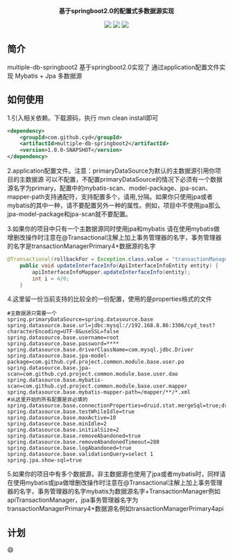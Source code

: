 <p align="center">
	<strong>基于springboot2.0的配置式多数据源实现</strong>
</p>

<p align="center">
    <a>
        <img src="https://maven-badges.herokuapp.com/maven-central/com.baomidou/lock4j-spring-boot-starter/badge.svg" >
    </a>
    <a>
        <img src="https://img.shields.io/badge/JDK-1.8-green.svg" >
    </a>
    <a>
        <img src="https://img.shields.io/badge/springBoot-2.0-green.svg" >
    </a>
</p>

## 简介

multiple-db-springboot2 基于springboot2.0实现了 通过application配置文件实现 Mybatis + Jpa 多数据源 

## 如何使用

1.引入相关依赖。下载源码，执行 mvn clean install即可

```xml
<dependency>
    <groupId>com.github.cyd</groupId>
    <artifactId>multiple-db-springboot2</artifactId>
    <version>1.0.0-SNAPSHOT</version>
</dependency>
```
2.application配置文件。注意：primaryDataSource为默认的主数据源引用你项目的主数据源 可以不配置，不配置primaryDataSource的情况下必须有一个数据源名字为primary，配置中的mybatis-scan、model-package、jpa-scan、mapper-path支持通配符，支持配置多个，请用,分隔。如果你只使用jpa或者mybatis的其中一种，请不要配置另外一种的属性。例如，项目中不使用jpa那么jpa-model-package和jpa-scan就不要配置。

3.如果你的项目中只有一个主数据源同时使用jpa和mybatis 请在使用mybatis做增删改操作时注意在@Transactional注解上加上事务管理器的名字，事务管理器的名字是transactionManagerPrimary4+数据源的名字
```java
@Transactional(rollbackFor = Exception.class,value = "transactionManagerPrimary4api")
    public void updateInterfaceInfo(ApiInterfaceInfoEntity entity) {
        apiInterfaceInfoMapper.updateInterfaceInfo(entity);
        int i = 4/0;
    }
```
4.这里留一份当前支持的比较全的一份配置，使用的是properties格式的文件
```prop
#主数据源只需要一个
spring.primaryDataSource=spring.datasource.base
spring.datasource.base.url=jdbc:mysql://192.168.8.86:3306/cyd_test?characterEncoding=UTF-8&useSSL=false
spring.datasource.base.username=root
spring.datasource.base.password=****
spring.datasource.base.driverClassName=com.mysql.jdbc.Driver
spring.datasource.base.jpa-model-package=com.github.cyd.project.common.module.base.user.po
spring.datasource.base.jpa-scan=com.github.cyd.project.common.module.base.user.dao
spring.datasource.base.mybatis-scan=com.github.cyd.project.common.module.base.user.mapper
spring.datasource.base.mybatis-mapper-path=/mapper/**/*.xml
#从这里开始的所有配置是非必填的
spring.datasource.base.connectionProperties=druid.stat.mergeSql=true;druid.stat.slowSqlMillis=5000
spring.datasource.base.testWhileIdle=true
spring.datasource.base.maxActive=10
spring.datasource.base.minIdle=2
spring.datasource.base.initialSize=2
spring.datasource.base.removeAbandoned=true
spring.datasource.base.removeAbandonedTimeout=280
spring.datasource.base.logAbandoned=true
spring.datasource.base.validationQuery=select 1
spring.jpa.show-sql=true
```
5.如果你的项目中有多个数据源，非主数据源也使用了jpa或者mybatis时，同样请在使用mybatis或jpa做增删改操作时注意在@Transactional注解上加上事务管理器的名字，事务管理器的名字mybatis为数据源名字+TransactionManager例如apiTransactionManager，jpa事务管理器名字为transactionManagerPrimary4+数据源名例如transactionManagerPrimary4api
## 计划
:smile: